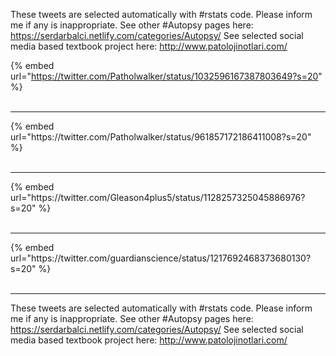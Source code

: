 

These tweets are selected automatically with #rstats code. Please inform me if any is inappropriate.
See other #Autopsy pages here: https://serdarbalci.netlify.com/categories/Autopsy/ 
See selected social media based textbook project here: http://www.patolojinotlari.com/

{% embed url="https://twitter.com/Patholwalker/status/1032596167387803649?s=20" %}<br>
<br>
<hr>
{% embed url="https://twitter.com/Patholwalker/status/961857172186411008?s=20" %}<br>
<br>
<hr>
{% embed url="https://twitter.com/Gleason4plus5/status/1128257325045886976?s=20" %}<br>
<br>
<hr>
{% embed url="https://twitter.com/guardianscience/status/1217692468373680130?s=20" %}<br>
<br>
<hr>


These tweets are selected automatically with #rstats code. Please inform me if any is inappropriate.
See other #Autopsy pages here: https://serdarbalci.netlify.com/categories/Autopsy/ 
See selected social media based textbook project here: http://www.patolojinotlari.com/
